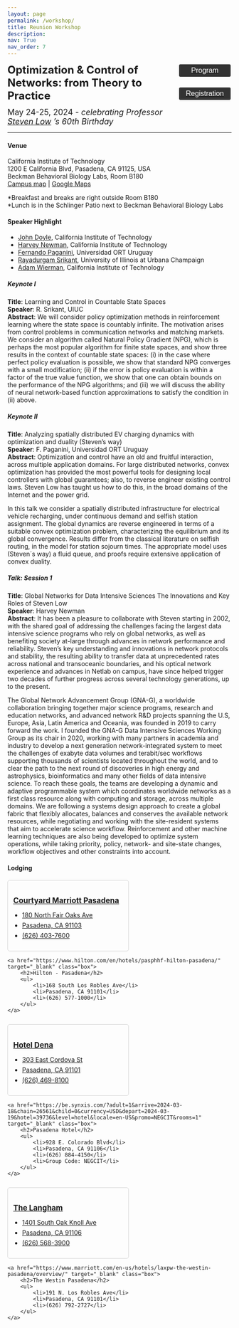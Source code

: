 ```yaml
---
layout: page
permalink: /workshop/
title: Reunion Workshop
description:
nav: True
nav_order: 7
---
```

<style>
    .styled-button {
        display: block;
        width: 120px; /* Fixed width */
        padding: 5px 15px;
        background-color: #333; /* Dark gray background */
        color: white; /* White text */
        text-align: center;
        text-decoration: none;
        font-size: 16px;
        border-radius: 5px;
        border: 2px solid white; /* White border */
        cursor: pointer;
        transition: background-color 0.3s, color 0.3s; /* Smooth transition */
        margin-bottom: 20px; /* Margin between buttons */
        margin-left:10px;
    }

    /* Button hover effect */
    .styled-button:hover {
        background-color: white; /* White background on hover */
        color: black; /* Black text on hover */
    }
    .container1 {
        display: flex;
        flex-wrap: wrap;
        justify-content: space-between;
        margin-bottom: 10px;
    }

    /* Box styling */
    .container1 {
        display: flex;
        flex-wrap: wrap;
        justify-content: space-between;
        margin-bottom: 10px;
    }

    /* Box styling */
    .box {
        border: 1px solid lightgray; /* Light gray border */
        border-radius: 5px; /* Rounded corners */
        padding: 12px; /* Padding */
        width: 49%; /* 45% width for each box */
        transition: border-color 0.3s; /* Smooth transition for border color */
        margin-bottom: 0px; /* Margin between boxes */
    }

    /* Box hover effect */
    .box:hover {
        border-color: #f0f0f0; /* Very light gray border on hover */
    }

    /* Heading styling */
    .box h2 {
        font-size: 1.2em; /* Adjust font size */
        margin-bottom: 8px; /* Margin bottom for headings */
    }

    /* List styling */
    .box ul {
        padding-left: 20px; /* Add left padding to contain the bullet points */
    }

    /* List item styling */
    .box li {
        margin-bottom: 6px; /* Add margin between list items */
    }

    /* Anchor tag styling */
    .box a {
        text-decoration: none; /* Remove underline */
        color: inherit; /* Inherit text color */
        display: block; /* Make link fill entire box */
    }
    
</style>
<div id="container1" style="display: flex; justify-content: space-between; align-items: flex-start; text-align: left;">
    <div id="content" style="flex: 1;">
        <div id="jump1" style="margin-bottom: 12px;">
            <font size='5'><b>Optimization & Control of Networks: from Theory to Practice</b></font>
        </div>
        <div id="jump2" style="margin-bottom: 0px;">
            <font size='4'>May 24-25, 2024 - <i>celebrating Professor <a target = "_blank" href='https://www.ee.caltech.edu/people/slow'>Steven Low</a>
’s 60th Birthday</i></font>
        </div>
    </div>
    <div id="buttons" style="flex: 0; display: flex; flex-direction: column; align-items: center;">
        <a href="../assets/pdf/2024_reunion_workshop_program.pdf" target="_blank">
        <button class="styled-button">Program</button>
        </a>
        <a href="https://form.jotform.com/240938101419150" target="_blank">
        <button class="styled-button">Registration</button>
        </a>
    </div>
</div>
<hr>

<!-- <div id="jump1" style="margin-bottom: 12px;"><font size='5.5'>Venue</font></div> -->
#### **Venue**
California Institute of Technology  
1200 E California Blvd, Pasadena, CA 91125, USA  
Beckman Behavioral Biology Labs, Room B180  
<a target = "_blank" href='https://www.caltech.edu/map/campus/the-mabel-and-arnold-beckman-laboratories-of-behavioral-biology'>Campus map</a> | <a target = "_blank" href='https://www.google.com/maps/place/Mabel+and+Arnold+Beckman+Laboratories+of+Behavioral+Biology,+Pasadena,+CA+91125/@34.1383979,-118.1258571,16z/data=!3m1!4b1!4m6!3m5!1s0x80c2c3587658d5c1:0x6a13901338034d51!8m2!3d34.1383979!4d-118.1258571!16s%2Fg%2F1hhht1z8d?entry=ttu'>Google Maps</a>
<br>

*Breakfast and breaks are right outside Room B180  
*Lunch is in the Schlinger Patio next to Beckman Behavioral Biology Labs

#### **Speaker Highlight**
- [John Doyle](https://doyle.caltech.edu/Main_Page), California Institute of Technology
- [Harvey Newman](https://pma.caltech.edu/people/harvey-b-newman), California Institute of Technology
- [Fernando Paganini](https://fi.ort.edu.uy/la-facultad/fernando-paganini), Universidad ORT Uruguay
- [Rayadurgam Srikant](https://sites.google.com/a/illinois.edu/srikant/), University of Illinois at Urbana Champaign
- [Adam Wierman](https://adamwierman.com/), California Institute of Technology

##### **Keynote I**
**Title**: Learning and Control in Countable State Spaces  
**Speaker**: R. Srikant, UIUC  
**Abstract**: We will consider policy optimization methods in reinforcement learning where the state space is countably infinite. The motivation arises from control problems in communication networks and matching markets. We consider an  algorithm called Natural Policy Gradient (NPG), which is perhaps the most popular algorithm for finite state spaces, and show three results in the context of countable state spaces: (i) in the case where perfect policy evaluation is possible, we show that standard NPG converges with a small modification; (ii) if the error is policy evaluation is within a factor of the true value function, we show that one can obtain bounds on the performance of the NPG algorithms; and (iii) we will discuss the ability of neural network-based function approximations to satisfy the condition in (ii) above.  

 
##### **Keynote II**
**Title**: Analyzing spatially distributed EV charging dynamics with optimization and duality (Steven’s way)  
**Speaker**: F. Paganini, Universidad ORT Uruguay  
**Abstract**: Optimization and control have an old and fruitful interaction, across multiple application domains. For large distributed networks, convex optimization has provided the most powerful tools for designing local controllers with global guarantees; also, to reverse engineer existing control laws.  Steven Low has taught us how to do this, in the broad domains of the Internet and the power grid.  

In this talk we consider a spatially distributed infrastructure for electrical vehicle recharging, under continuous demand and selfish station assignment. The global dynamics are reverse engineered in terms of a suitable convex optimization problem, characterizing the equilibrium and its global convergence. Results differ from the classical literature on selfish routing, in the model for station sojourn times. The appropriate model uses (Steven´s way) a fluid queue, and proofs require extensive application of convex duality.


##### **Talk: Session 1**
**Title**: Global Networks for Data Intensive Sciences The Innovations and Key Roles of Steven Low  
**Speaker**: Harvey Newman  
**Abstract**: It has been a pleasure to collaborate with Steven starting in 2002, with the shared goal of addressing the challenges facing the largest data intensive science programs who rely on global networks, as well as benefiting society at-large through advances in network performance and reliability. Steven’s key understanding and innovations in network protocols and stability, the resulting ability to transfer data at unprecedented rates across national and transoceanic boundaries, and his optical network experience and advances in Netlab on campus, have since helped trigger two decades of further progress across several technology generations, up to the present.

The Global Network Advancement Group (GNA-G), a worldwide collaboration bringing together major science programs, research and education networks, and advanced network R&D projects spanning the U.S, Europe, Asia, Latin America and Oceania, was founded in 2019 to carry forward the work. I founded the GNA-G Data Intensive Sciences Working Group as its chair in 2020, working with many partners in academia and industry to develop a next generation network-integrated system to meet the challenges of exabyte data volumes and terabit/sec workflows supporting thousands of scientists located throughout the world, and to clear the path to the next round of discoveries in high energy and astrophysics, bioinformatics and many other fields of data intensive science. To reach these goals, the teams are developing a dynamic and adaptive programmable system which coordinates worldwide networks as a first class resource along with computing and storage, across multiple domains. We are following a systems design approach to create a global fabric that flexibly allocates, balances and conserves the available network resources, while negotiating and working with the site-resident systems that aim to accelerate science workflow. Reinforcement and other machine learning techniques are also being developed to optimize system operations, while taking priority, policy, network- and site-state changes, workflow objectives and other constraints into account.


#### **Lodging**
<!-- <div id="jump1" style="margin-bottom: 12px;"><font size='3'>in alphabetical order</font></div> -->
<div class="container1">
    <a href="https://www.marriott.com/en-us/hotels/laxot-courtyard-los-angeles-pasadena-old-town/overview/" target="_blank" class="box">
        <h2>Courtyard Marriott Pasadena</h2>
        <ul>
            <li>180 North Fair Oaks Ave</li>
            <li>Pasadena, CA 91103</li>
            <li>(626) 403-7600</li>
        </ul>
    </a>

    <a href="https://www.hilton.com/en/hotels/pasphhf-hilton-pasadena/" target="_blank" class="box">
        <h2>Hilton - Pasadena</h2>
        <ul>
            <li>168 South Los Robles Ave</li>
            <li>Pasadena, CA 91101</li>
            <li>(626) 577-1000</li>
        </ul>
    </a>
</div>

<div class="container1">
    <a href="https://www.marriott.com/en-us/hotels/burpt-hotel-dena-pasadena-los-angeles-a-tribute-portfolio-hotel/overview/" target="_blank" class="box">
        <h2>Hotel Dena</h2>
        <ul>
            <li>303 East Cordova St</li>
            <li>Pasadena, CA 91101</li>
            <li>(626) 469-8100</li>
        </ul>
    </a>

    <a href="https://be.synxis.com/?adult=1&arrive=2024-03-18&chain=26561&child=0&currency=USD&depart=2024-03-19&hotel=39736&level=hotel&locale=en-US&promo=NEGCIT&rooms=1" target="_blank" class="box">
        <h2>Pasadena Hotel</h2>
        <ul>
            <li>928 E. Colorado Blvd</li>
            <li>Pasadena, CA 91106</li>
            <li>(626) 884-4150</li>
            <li>Group Code: NEGCIT</li>
        </ul>
    </a>
</div>

<div class="container1">
    <a href="https://www.langhamhotels.com/en/the-langham/los-angeles/" target="_blank" class="box">
        <h2>The Langham</h2>
        <ul>
            <li>1401 South Oak Knoll Ave</li>
            <li>Pasadena, CA 91106</li>
            <li>(626) 568-3900</li>
        </ul>
    </a>

    <a href="https://www.marriott.com/en-us/hotels/laxpw-the-westin-pasadena/overview/" target="_blank" class="box">
        <h2>The Westin Pasadena</h2>
        <ul>
            <li>191 N. Los Robles Ave</li>
            <li>Pasadena, CA 91101</li>
            <li>(626) 792-2727</li>
        </ul>
    </a>
</div>
